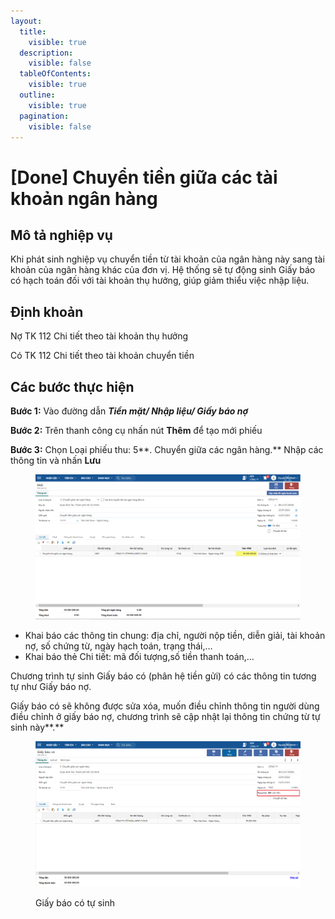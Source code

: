 ```yaml
---
layout:
  title:
    visible: true
  description:
    visible: false
  tableOfContents:
    visible: true
  outline:
    visible: true
  pagination:
    visible: false
---
```


# \[Done] Chuyển tiền giữa các tài khoản ngân hàng

## Mô tả nghiệp vụ

Khi phát sinh nghiệp vụ chuyển tiền từ tài khoản của ngân hàng này sang tài khoản của ngân hàng khác của đơn vị. Hệ thống sẽ tự động sinh Giấy báo có hạch toán đối với tài khoản thụ hưởng, giúp giảm thiểu việc nhập liệu.

## Định khoản

Nợ TK 112 Chi tiết theo tài khoản thụ hưởng

Có TK 112 Chi tiết theo tài khoản chuyển tiền

## Các bước thực hiện

**Bước 1:** Vào đường dẫn _**Tiền mặt/ Nhập liệu/ Giấy báo nợ**_

**Bước 2:** Trên thanh công cụ nhấn nút **Thêm** để tạo mới phiếu

**Bước 3:** Chọn Loại phiếu thu: 5**. Chuyển giữa các ngân hàng.** Nhập các thông tin và nhấn **Lưu**

<figure><img src="../../.gitbook/assets/Chuyển tiền nội bộ.png" alt=""><figcaption></figcaption></figure>

* Khai báo các thông tin chung: địa chỉ, người nộp tiền, diễn giải, tài khoản nợ, số chứng từ, ngày hạch toán, trạng thái,…
* Khai báo thẻ Chi tiết: mã đối tượng,số tiền thanh toán,…

Chương trình tự sinh Giấy báo có (phân hệ tiền gửi) có các thông tin tương tự như Giấy báo nợ.

Giấy báo có sẽ không được sửa xóa, muốn điều chỉnh thông tin người dùng điều chỉnh ở giấy báo nợ, chương trình  sẽ cập nhật lại thông tin chứng từ tự sinh này**.**

<figure><img src="../../.gitbook/assets/Chuyển tiền nội bộ 2.png" alt=""><figcaption><p>Giấy báo có tự sinh</p></figcaption></figure>


